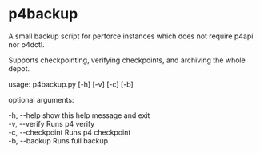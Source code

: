 # p4backup
A small backup script for perforce instances which does not require p4api nor p4dctl.

Supports checkpointing, verifying checkpoints, and archiving the whole depot.

usage: p4backup.py [-h] [-v] [-c] [-b]

optional arguments:

  -h, --help        show this help message and exit  
  -v, --verify      Runs p4 verify  
  -c, --checkpoint  Runs p4 checkpoint  
  -b, --backup      Runs full backup

